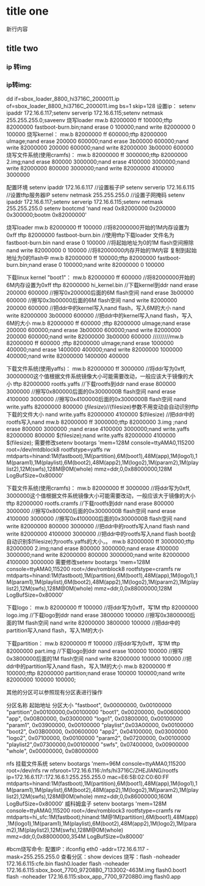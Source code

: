 


# title one
新行内容

## title two
### ip 转img


### ip转img:
dd if=sbox_loader_8800_hi3716C_2000011.ip of=sbox_loader_8800_hi3716C_2000011.img bs=1 skip=128
设置ip：
setenv ipaddr 172.16.6.117;setenv serverip 172.16.6.115;setenv netmask 255.255.255.0;saveenv
烧写loader
mw.b 82000000 ff 100000;tftp 82000000 fastboot-burn.bin;nand erase 0 100000;nand write 82000000 0 100000
烧写kernel：
mw.b 82000000 ff 600000;tftp 82000000 uImage;nand erase 200000 600000;nand erase 3b00000 600000;nand write 82000000 200000 600000;nand write 82000000 3b00000 600000
烧写文件系统(使用cramfs)：
mw.b 82000000 ff 3000000;tftp 82000000 2.img;nand erase 800000 3000000;nand erase 4100000 3000000;nand write 82000000 800000 3000000;nand write 82000000 4100000 3000000

配置环境
setenv ipaddr 172.16.6.117               //设置板子IP
setenv serverip 172.16.6.115               //设置tftp服务器IP
setenv netmask 255.255.255.0          //设置子网掩码
setenv ipaddr 172.16.6.117;setenv serverip 172.16.6.115;setenv netmask 255.255.255.0
setenv bootcmd 'nand read 0x82000000 0x200000 0x300000;bootm 0x82000000'

烧写loader
mw.b 82000000 ff 100000                //将82000000开始的1M内存设置为0xff
tftp 82000000 fastboot-burn.bin      //使用tftp下载loader 文件名为 fastboot-burn.bin
nand erase 0 100000                     //将起始地址为0的1M flash空间擦除
nand write 82000000 0 100000           //将82000000内存开始的1M内容 复制到起始地址为0的flash中
mw.b 82000000 ff 100000;tftp 82000000 fastboot-burn.bin;nand erase 0 100000;nand write 82000000 0 100000

下载linux kernel "boot1"：
mw.b 82000000 ff 600000                    //将82000000开始的6M内存设置为0xff
tftp 82000000 hi_kernel.bin           //下载kernel到ddr
nand erase 200000 600000                //擦写0x200000后面的6M flash空间
nand erase 3b00000 600000                //擦写0x3b00000后面的6M flash空间
nand write 82000000 200000 600000      //把ddr中的kernel写入nand flash，写入6M的大小
nand write 82000000 3b00000 600000     //把ddr中的kernel写入nand flash，写入6M的大小
mw.b 82000000 ff 600000     ;tftp 82000000 uImage;nand erase 200000 600000;nand erase 3b00000 600000;nand write 82000000 200000 600000;nand write 82000000 3b00000 600000
/////////mw.b 82000000 ff 600000     ;tftp 82000000 uImage;nand erase 1000000 400000;nand erase 1400000 400000;nand write 82000000 1000000 400000;nand write 82000000 1400000 400000

下载文件系统(使用yaffs)：
mw.b 82000000 ff 3000000               //将ddr写为0xff, 30000000这个值根据文件系统镜像大小可能需要改动，一般应该大于镜像的大小
tftp 82000000 rootfs.yaffs                //下载rootfs到ddr
nand erase 800000 3000000                //擦写0x800000后面的0x3000000B flash空间
nand erase 4100000 3000000                //擦写0x4100000后面的0x3000000B flash空间
nand write.yaffs 82000000 800000 $(filesize)     //$(filesize)参数不用变动会自动识别tftp下载的文件大小
nand write.yaffs 82000000 4100000 $(filesize)      //把ddr中的rootfs写入nand
mw.b 82000000 ff 3000000;tftp 82000000 3.img ;nand erase 800000 3000000 ;nand erase 4100000 3000000;nand write.yaffs 82000000 800000 $(filesize);nand write.yaffs 82000000 4100000 $(filesize);
需要修改setenv bootargs 'mem=128M console=ttyAMA0,115200  root=/dev/mtdblock8 rootfstype=yaffs rw  mtdparts=hinand:1M(fastboot),1M(partition),6M(boot1),48M(app),1M(logo1),1M(param1),1M(playlist),6M(boot2),48M(app2),1M(logo2),1M(param2),1M(playlist2),12M(swfs),128M@0M(whole) mmz=ddr,0,0x88000000,128M LogBufSize=0x80000'

下载文件系统(使用cramfs)：
mw.b 82000000 ff 3000000               //将ddr写为0xff, 3000000这个值根据文件系统镜像大小可能需要改动，一般应该大于镜像的大小
tftp 82000000 rootfs.cramfs           //下载rootfs到ddr
nand erase 800000 3000000                //擦写0x800000后面的0x3000000B flash空间
nand erase 4100000 3000000                //擦写0x4100000后面的0x3000000B flash空间
nand write 82000000 800000 3000000     //把ddr中的rootfs写入nand flash
nand write 82000000 4100000 3000000 //把ddr中的rootfs写入nand flash
boot会自动识别$(filesize)为rootfs.yaffs的大小，。
mw.b 82000000 ff 3000000;tftp 82000000 2.img;nand erase 800000 3000000;nand erase 4100000 3000000;nand write 82000000 800000 3000000;nand write 82000000 4100000 3000000
需要修改setenv bootargs 'mem=128M console=ttyAMA0,115200  root=/dev/romblock8 rootfstype=cramfs rw  mtdparts=hinand:1M(fastboot),1M(partition),6M(boot1),48M(app),1M(logo1),1M(param1),1M(playlist),6M(boot2),48M(app2),1M(logo2),1M(param2),1M(playlist2),12M(swfs),128M@0M(whole) mmz=ddr,0,0x88000000,128M LogBufSize=0x80000'

下载logo：
mw.b 82000000 ff 100000 //将ddr写为0xff，写1M
tftp 82000000 logo.img //下载logo到ddr
nand erase 3800000 100000 //擦写0x3800000后面的1M flash空间
nand write 82000000 3800000 100000 //把ddr中的partition写入nand flash，写入1M的大小

下载partition：
mw.b 82000000 ff 100000 //将ddr写为0xff，写1M
tftp 82000000 part.img //下载logo到ddr
nand erase 100000 100000 //擦写0x3800000后面的1M flash空间
nand write 82000000 100000 100000 //把ddr中的partition写入nand flash，写入1M的大小
mw.b 82000000 ff 100000;tftp 82000000 partition;nand erase 100000 100000;nand write 82000000 100000 100000;

其他的分区可以参照现有分区表进行操作

分区名称     起始地址     分区大小
"fastboot", 0x00000000, 0x00100000
"partition",0x00100000,0x00100000
"boot1", 0x00200000, 0x00600000
"app", 0x00800000, 0x03000000
"logo1", 0x03800000, 0x00100000
"param1", 0x03900000, 0x00100000
"playlist",0x03A00000, 0x00100000
"boot2", 0x03B00000, 0x00600000
"app2", 0x04100000, 0x03000000
"logo2", 0x07100000, 0x00100000
"param2", 0x07200000, 0x00100000
"playlist2",0x07300000,0x00100000
"swfs", 0x07400000, 0x00900000
"whole", 0x00000000, 0x08000000

nfs 挂载文件系统
setenv bootargs 'mem=96M console=ttyAMA0,115200  root=/dev/nfs rw nfsroot=172.16.6.116:/nfs/hi3716C/ZHEJIANG/rootfs ip=172.16.6.117::172.16.6.1:255.255.255.0 mac=E6:5B:02:C0:60:FF mtdparts=hinand:1M(fastboot),1M(partition),6M(boot1),48M(app),1M(logo1),1M(param1),1M(playlist),6M(boot2),48M(app2),1M(logo2),1M(param2),1M(playlist2),12M(swfs),128M@0M(whole) mmz=ddr,0,0x86000000,160M LogBufSize=0x80000'
威科姆盒子
setenv bootargs 'mem=128M console=ttyAMA0,115200  root=/dev/romblock3 rootfstype=cramfs rw  mtdparts=hi_sfc:1M(fastboot);hinand:1M@1M(partition),6M(boot1),48M(app),1M(logo1),1M(param1),1M(playlist),6M(boot2),48M(app2),1M(logo2),1M(param2),1M(playlist2),12M(swfs),128M@0M(whole) mmz=ddr,0,0x88000000,354M LogBufSize=0x80000'


#bcm烧写命令:
配置IP：ifconfig eth0 -addr=172.16.6.117 -mask=255.255.255.0
查看分区：show devices
烧写：flash -noheader 172.16.6.115:cfe.bin flash0.loader
      flash -noheader 172.16.6.115:sbox_boot_7700_97208B0_7133002-463M.img flash0.boot1
      flash -noheader 172.16.6.115:sbox_app_7700_97208B0.img flash0.app
